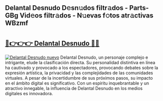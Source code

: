 ## Delantal Desnudo D𝚎sn𝚞dos filtr𝚊dos - Parts-GBg Vid𝚎os filtr𝚊dos - N𝚞evas f𝚘tos atr𝚊ctivas WBzmf

# <h2><a href="http://mb8yxj.tromn.icu/?c=Delantal+Desnudo">🔗👉👉👉 Delantal Desnudo 🔗🔗</a></h2>

[![Delantal Desnudo nuevo](https://i.imgur.com/pEAQMta.gif)](http://mb8yxj.tromn.icu/?c=Delantal+Desnudo)
Delantal Desnudo, un personaje complejo e intrigante, elude la clasificación directa. Su personalidad distintiva en línea ha cautivado y provocado a los espectadores, provocando debates sobre la expresión artística, la privacidad y las complejidades de las comunidades virtuales. A pesar de la incertidumbre de sus próximos pasos, su impacto en el ámbito digital es significativo. Con un espíritu inquebrantable y un atractivo innegable, la influencia de Delantal Desnudo en los medios digitales es innovadora.
